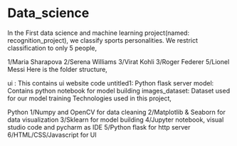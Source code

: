 # Data_science
In the First data science and machine learning project(named: recognition_project), we classify sports personalities. We restrict classification to only 5 people,

1/Maria Sharapova
2/Serena Williams
3/Virat Kohli
3/Roger Federer
5/Lionel Messi
Here is the folder structure,

ui : This contains ui website code
untitled1: Python flask server
model: Contains python notebook for model building
images_dataset: Dataset used for our model training
Technologies used in this project,

Python
1/Numpy and OpenCV for data cleaning
2/Matplotlib & Seaborn for data visualization
3/Sklearn for model building
4/Jupyter notebook, visual studio code and pycharm as IDE
5/Python flask for http server
6/HTML/CSS/Javascript for UI  
